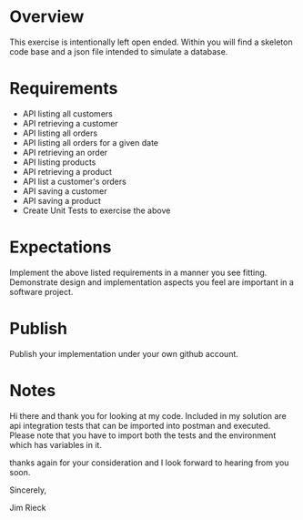 # Overview
This exercise is intentionally left open ended.  Within you will find a skeleton code base and a json file intended to simulate a database.

# Requirements
 - API listing all customers
 - API retrieving a customer
 - API listing all orders
 - API listing all orders for a given date
 - API retrieving an order
 - API listing products
 - API retrieving a product
 - API list a customer's orders
 - API saving a customer
 - API saving a product
 - Create Unit Tests to exercise the above

# Expectations
Implement the above listed requirements in a manner you see fitting.  Demonstrate design and implementation aspects you feel are important in a software project.

# Publish
Publish your implementation under your own github account.

# Notes
Hi there and thank you for looking at my code.  Included in my solution are api integration tests that can be imported into postman 
and executed.  Please note that you have to import both the tests and the environment which has variables in it.  

thanks again for your consideration and I look forward to hearing from you soon.

Sincerely,

Jim Rieck
